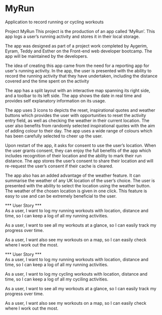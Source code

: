 # MyRun
Application to record running or cycling workouts


Project MyRun
This project is the production of an app called ‘MyRun’. This app logs a user’s running activity and stores it in their local storage. 

The app was designed as part of a project work completed by Aygerim, Eyram, Teddy and Esther on the Front-end web developer bootcamp. The app will be maintained by the developers. 

The idea of creating this app came from the need for a reporting app for user's running activity. In the app, the user is presented with the ability to record the running activity that they have undertaken, including the distance covered and the time spent on the activity 

The app has a split layout with an interactive map spanning its right side, and a toolbar to its left side. The app shows the date in real time and provides self explanatory information on its usage. 

The app uses 3 icons to depicts the reset, inspirational quotes and weather buttons which provides the user with opportunities to reset the activity entry field, as well as checking the weather in their current location. 
The user also benefits from randomly selected inspirational quotes with the aim of adding colour to their day. The app uses a wide range of colours which has been carefully selected to cheer up the user. 

Upon restart of the app, it asks for consent to use the user’s location. When the user grants consent, they can enjoy the full benefits of the app which includes recognition of their location and the ability to mark their run distance. The app stores the user’s consent to share their location and will re-request the user’s consent if their cache is cleared. 

The app also has an added advantage of the weather feature. It can summarise the weather of any UK location of the user’s choice. The user is presented with the ability to select the location using the weather button. The weather of the chosen location is given in one click. This feature is easy to use and can be extremely beneficial to the user. 


*** User Story *** <br />
As a user, I want to log my running workouts with location, distance and  time, so I can keep a log of all my running  activities. 

As a user, I want to see all my workouts at a glance, so I can easily track my progress over time. 

As a user, I want also see my workouts on a map, so I can easily check where I work out the most. 






*** User Story *** <br />
As a user, I want to log my running workouts with location, distance and  time, so I can keep a log of all my running  activities. 

As a user, I want to log my cycling workouts with location, distance and  time, so I can keep a log of all my cyciling activities. 

As a user, I want to see all my workouts at a glance, so I can easily track my progress over time. 

As a user, I want also see my workouts on a map, so I can easily check where I work out the most. 